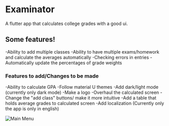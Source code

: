 # Examinator

A flutter app that calculates college grades with a good ui.

## Some features!
-Ability to add multiple classes
-Ability to have multiple exams/homework and calculate the averages automatically
-Checking errors in entries
-Automatically update the percentages of grade weights

### Features to add/Changes to be made
-Ability to calculate GPA
-Follow material U themes
-Add dark/light mode (currently only dark mode)
-Make a logo
-Overhaul the calculated screen
-Change the "add class" buttons/ make it more intuitive 
-Add a table that holds average grades to calculated screen
-Add localization (Currently only the app is only in english)





![Main Menu](https://user-images.githubusercontent.com/43582815/172046569-f2cd3e94-2a81-4e9d-9196-85124a12c9a9.jpg)

